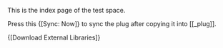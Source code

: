 This is the index page of the test space.

Press this {[Sync: Now]} to sync the plug after copying it into [[_plug]].

{[Download External Libraries]}
